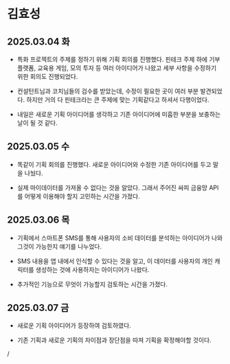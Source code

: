 # 김효성

## 2025.03.04 화
- 특화 프로젝트의 주제를 정하기 위해 기획 회의를 진행했다. 핀테크 주제 하에 기부 플랫폼, 교육용 게임, 모의 투자 등 여러 아이디어가 나왔고 세부 사항을 수정하기 위한 회의도 진행되었다.

- 컨설턴트님과 코치님들의 검수를 받았는데, 수정이 필요한 곳이 여러 부분 발견되었다. 하지만 거의 다 핀테크라는 큰 주제에 맞는 기획같다고 하셔서 다행이었다.

- 내일은 새로운 기획 아이디어를 생각하고 기존 아이디어에 미흡한 부분을 보충하는 날이 될 것 같다.


## 2025.03.05 수
- 똑같이 기획 회의를 진행했다. 새로운 아이디어와 수정한 기존 아이디어를 두고 말을 나눴다.

- 실제 마이데이터를 가져올 수 없다는 것을 알았다. 그래서 주어진 싸피 금융망 API를 어떻게 이용해야 할지 고민하는 시간을 가졌다.


## 2025.03.06 목
- 기획에서 스마트폰 SMS를 통해 사용자의 소비 데이터를 분석하는 아이디어가 나와 그것이 가능한지 얘기를 나누었다.

- SMS 내용을 앱 내에서 인식할 수 있다는 것을 알고, 이 데이터를 사용자의 개인 캐릭터를 생성하는 것에 사용하자는 아이디어가 나왔다.

- 추가적인 기능으로 무엇이 가능할지 검토하는 시간을 가졌다.


## 2025.03.07 금
- 새로운 기획 아이디어가 등장하여 검토하였다.

- 기존 기획과 새로운 기획의 차이점과 장단점을 따져 기획을 확정해야할 것이다.

/
